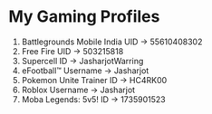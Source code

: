 # My Gaming Profiles
1. Battlegrounds Mobile India UID → 55610408302
2. Free Fire UID → 503215818
3. Supercell ID → JasharjotWarring
4. eFootball™ Username → Jasharjot
5. Pokemon Unite Trainer ID → HC4RK00
6. Roblox Username → Jasharjot
7. Moba Legends: 5v5! ID → 1735901523